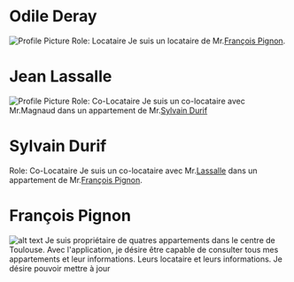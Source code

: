 # Odile Deray

![Profile Picture](src/Odile.png)
Role: Locataire
Je suis un locataire de Mr.[François Pignon](#françois-pignon).


# Jean Lassalle

![Profile Picture](./src/Brice.png)
Role: Co-Locataire
Je suis un co-locataire avec Mr.Magnaud dans un appartement de Mr.[Sylvain Durif](#sylvain-durif)


# Sylvain Durif

Role: Co-Locataire
Je suis un co-locataire avec Mr.[Lassalle](#jean-lassalle) dans un appartement de Mr.[François Pignon](#françois-pignon).


# François Pignon

![alt text](src/François.png)
Je suis propriétaire de quatres appartements dans le centre de Toulouse.
Avec l'application, je désire être capable de consulter tous mes appartements et leur informations. Leurs locataire et leurs informations.
Je désire pouvoir mettre à jour
